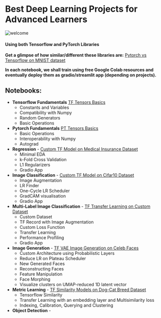 # Best Deep Learning Projects for Advanced Learners 

![welcome](https://media0.giphy.com/media/xUPGGDNsLvqsBOhuU0/giphy.gif?cid=ecf05e47mxzkfopuw507aun32t74ggidrxflwrvb779i1874&rid=giphy.gif)

#### Using both Tensorflow and PyTorch Libraries

**Get a glimpse of how similar/different these libraries are:**
[Pytorch vs Tensorflow on MNIST dataset](https://nbviewer.org/github/ZohebAbai/Deep-Learning-Projects/blob/master/Pytorch_vs_Tensorflow.ipynb)

**In each notebook, we shall train using free Google Colab resources and eventually deploy them as gradio/streamlit app (depending on projects).**

## Notebooks:

* **Tensorflow Fundamentals** [TF Tensors Basics](https://nbviewer.org/github/ZohebAbai/Deep-Learning-Projects/blob/master/00_Tensorflow_Fundamentals.ipynb)
	- Constants and Variables
	- Compatibility with Numpy
	- Random Generators
	- Basic Operations
* **Pytorch Fundamentals** [PT Tensors Basics](https://nbviewer.org/github/ZohebAbai/Deep-Learning-Projects/blob/master/00_Pytorch_Fundamentals.ipynb)
	- Basic Operations
	- Interoperability with Numpy
	- Autograd
* **Regression** - [Custom TF Model on Medical Insurance Dataset](https://nbviewer.org/github/ZohebAbai/Deep-Learning-Projects/blob/master/01_TF_Regression.ipynb)
	- Minimal EDA
	- k-Fold Cross Validation
	- L1 Regularizers
	- Gradio App
* **Image Classification** - [Custom TF Model on Cifar10 Dataset](https://nbviewer.org/github/ZohebAbai/Deep-Learning-Projects/blob/master/02_TF_Image_Classification.ipynb)
	- Image Augmentation
	- LR Finder
	- One-Cycle LR Scheduler
	- GradCAM visualisation
	- Gradio App
* **Multi-Label Image Classification** - [TF Transfer Learning on Custom Dataset](https://nbviewer.org/github/ZohebAbai/Deep-Learning-Projects/blob/master/03_TF_Multilabel_Image_Classification.ipynb)
	- Custom Dataset 
	- TF Record with Image Augmentation
	- Custom Loss Function
	- Transfer Learning
	- Performance Profiling
	- Gradio App
* **Image Generation** - [TF VAE Image Generation on Celeb Faces](https://nbviewer.org/github/ZohebAbai/Deep-Learning-Projects/blob/master/04_TF_Image_Generation.ipynb)
	- Custom Architecture using Probabilistic Layers
	- Reduce LR on Plateau Scheduler
	- New Generated Faces
	- Reconstructing Faces
	- Feature Manipulation
	- Face Morphing
	- Visualize clusters on UMAP-reduced 1D latent vector
* **Metric Learning** - [TF Similarity Models on Dog-Cat Breed Dataset](https://nbviewer.org/github/ZohebAbai/Deep-Learning-Projects/blob/master/05_TF_Metric_Learning.ipynb)
	- Tensorflow Similarity
	- Transfer Learning with an embedding layer and Multisimilarity loss
	- Indexing, Calibration, Querying and Clustering
* **Object Detection** - 
